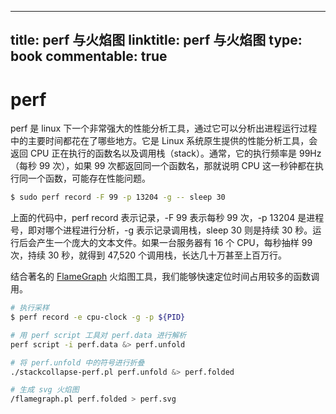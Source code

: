 
---
title: perf 与火焰图
linktitle: perf 与火焰图
type: book
commentable: true
---

# perf

perf 是 linux 下一个非常强大的性能分析工具，通过它可以分析出进程运行过程中的主要时间都花在了哪些地方。它是 Linux 系统原生提供的性能分析工具，会返回 CPU 正在执行的函数名以及调用栈（stack）。通常，它的执行频率是 99Hz（每秒 99 次），如果 99 次都返回同一个函数名，那就说明 CPU 这一秒钟都在执行同一个函数，可能存在性能问题。

```sh
$ sudo perf record -F 99 -p 13204 -g -- sleep 30
```

上面的代码中，perf record 表示记录，-F 99 表示每秒 99 次，-p 13204 是进程号，即对哪个进程进行分析，-g 表示记录调用栈，sleep 30 则是持续 30 秒。运行后会产生一个庞大的文本文件。如果一台服务器有 16 个 CPU，每秒抽样 99 次，持续 30 秒，就得到 47,520 个调用栈，长达几十万甚至上百万行。

结合著名的 [FlameGraph](https://github.com/brendangregg/FlameGraph.git) 火焰图工具，我们能够快速定位时间占用较多的函数调用。

```sh
# 执行采样
$ perf record -e cpu-clock -g -p ${PID}

# 用 perf script 工具对 perf.data 进行解析
perf script -i perf.data &> perf.unfold

# 将 perf.unfold 中的符号进行折叠
./stackcollapse-perf.pl perf.unfold &> perf.folded

# 生成 svg 火焰图
/flamegraph.pl perf.folded > perf.svg
```

    